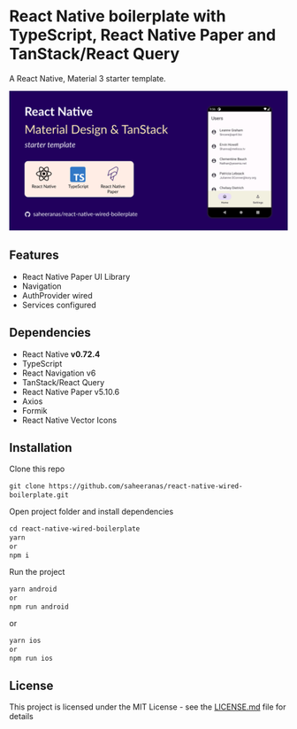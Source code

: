 <!--
  Title: React Native Wired Boilerplate
  Description: A starter template for React Native with TypeScript and React Native Paper
  Author: saheeranas
  -->

# React Native boilerplate with TypeScript, React Native Paper and TanStack/React Query

A React Native, Material 3 starter template.

<kbd>
  <img src="demo/assets/react-native-wired-boilerplate.png?raw=true">
</kbd>

## Features

- React Native Paper UI Library
- Navigation
- AuthProvider wired
- Services configured

## Dependencies

- React Native **v0.72.4**
- TypeScript
- React Navigation v6
- TanStack/React Query
- React Native Paper v5.10.6
- Axios
- Formik
- React Native Vector Icons

## Installation

Clone this repo

```
git clone https://github.com/saheeranas/react-native-wired-boilerplate.git
```

Open project folder and install dependencies

```
cd react-native-wired-boilerplate
yarn
or
npm i
```

Run the project

```
yarn android
or
npm run android
```

or

```
yarn ios
or
npm run ios
```

## License

This project is licensed under the MIT License - see the [LICENSE.md](LICENSE) file for details
